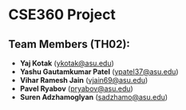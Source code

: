 # CSE360 Project

## Team Members (TH02):
- **Yaj Kotak** (ykotak@asu.edu)
- **Yashu Gautamkumar Patel** (ypatel37@asu.edu)
- **Vihar Ramesh Jain** (vjain69@asu.edu)
- **Pavel Ryabov** (pryabov@asu.edu)
- **Suren Adzhamoglyan** (sadzhamo@asu.edu)

